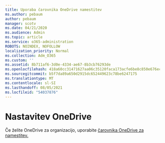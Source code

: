 ```yaml
---
title: Uporaba čarovnika OneDrive namestitev
ms.author: pebaum
author: pebaum
manager: scotv
ms.date: 04/21/2020
ms.audience: Admin
ms.topic: article
ms.service: o365-administration
ROBOTS: NOINDEX, NOFOLLOW
localization_priority: Normal
ms.collection: Adm_O365
ms.custom: ''
ms.assetid: 8b711af6-3d0e-4334-ae67-8b3cb76293de
ms.openlocfilehash: 418a60cc31471627aa06c35120faca173acfe6be8c850e676ec82fcf9c44673d
ms.sourcegitcommit: b5f7da89a650d2915dc652449623c78be6247175
ms.translationtype: MT
ms.contentlocale: sl-SI
ms.lasthandoff: 08/05/2021
ms.locfileid: "54037876"
---
```

# <a name="set-up-onedrive"></a>Nastavitev OneDrive

Če želite OneDrive za organizacijo, uporabite [čarovnika OneDrive za namestitev.](https://portal.office.com/onboarding/odfbquickstartguide)
  

